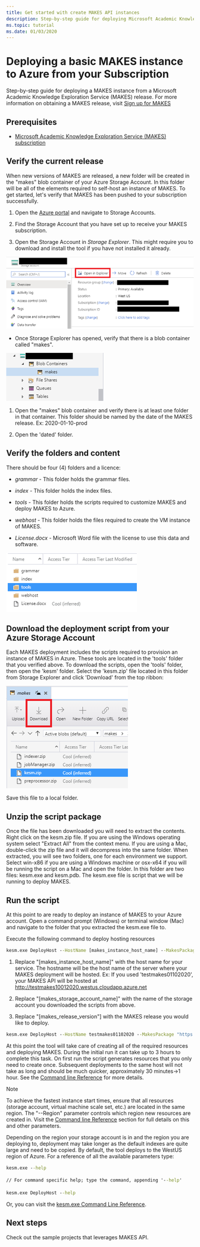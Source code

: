 ```yaml
---
title: Get started with create MAKES API instances
description: Step-by-step guide for deploying Microsoft Academic Knowledge Exploration Service(MAKES) APIs using MAKES management tool.
ms.topic: tutorial
ms.date: 01/03/2020
---
```


# Deploying a basic MAKES instance to Azure from your Subscription

 Step-by-step guide for deploying a MAKES instance from a Microsoft Academic Knowledge Exploration Service (MAKES) release. For more information on obtaining a MAKES release, visit [Sign up for MAKES](get-started-setup-provisioning.md)

## Prerequisites

- [Microsoft Academic Knowledge Exploration Service (MAKES) subscription](get-started-setup-provisioning.md)

## Verify the current release

When new versions of MAKES are released, a new folder will be created in the "makes" blob container of your Azure Storage Account.  In this folder will be all of the elements required to self-host an instance of MAKES.  To get started, let's verify that MAKES has been pushed to your subscription successfully.

1. Open the [Azure portal](https://portal.azure.com) and navigate to Storage Accounts.

2. Find the Storage Account that you have set up to receive your MAKES subscription.

3. Open the Storage Account in *Storage Explorer*.  This might require you to download and install the tool if you have not installed it already.

![Open in Explorer](media/get-started-open-storage-account.png)

- Once Storage Explorer has opened, verify that there is a blob container called "makes".

![Verify MAKES container](media/get-started-verify-makes-container.png)

1. Open the "makes" blob container and verify there is at least one folder in that container.  This folder should be named by the date of the MAKES release.  Ex: 2020-01-10-prod

2. Open the 'dated' folder.

## Verify the folders and content

There should be four (4) folders and a licence:

- *grammar* - This folder holds the grammar files.

- *index* - This folder holds the index files.

- *tools* - This folder holds the scripts required to customize MAKES and deploy MAKES to Azure.

- *webhost* - This folder holds the files required to create the VM instance of MAKES.

- *License.docx* - Microsoft Word file with the license to use this data and software.

![Verify tools folder](media/get-started-tools-folder.png)

## Download the deployment script from your Azure Storage Account

Each MAKES deployment includes the scripts required to provision an instance of MAKES in Azure.  These tools are located in the 'tools' folder that you verified above.  To download the scripts, open the 'tools' folder, then open the 'kesm' folder.  Select the 'kesm.zip' file located in this folder from Storage Explorer and click 'Download' from the top ribbon:

![Download kesm.zip](media/get-started-download-kesm.png)

Save this file to a local folder.

## Unzip the script package

Once the file has been downloaded you will need to extract the contents.  Right click on the kesm.zip file.  If you are using the Windows operating system select "Extract All" from the context menu.  If you are using a Mac, double-click the zip file and it will decompress into the same folder.  When extracted, you will see two folders, one for each environment we support.  Select win-x86 if you are using a Windows machine or osx-x64 if you will be running the script on a Mac and open the folder.  In this folder are two files: kesm.exe and kesm.pdb.  The kesm.exe file is script that we will be running to deploy MAKES.

## Run the script

At this point to are ready to deploy an instance of MAKES to your Azure account.  Open a command prompt (Windows) or terminal window (Mac) and navigate to the folder that you extracted the kesm.exe file to.

Execute the following command to deploy hosting resources

```cmd
kesm.exe DeployHost --HostName [makes_instance_host_name] --MakesPackage "https://[makes_storage_account_name].blob.core.windows.net/makes/[makes_release_version]/"
```

1. Replace "[makes_instance_host_name]" with the host name for your service.  The hostname will be the host name of the server where your MAKES deployment will be hosted.  Ex: If you used 'testmakes01102020', your MAKES API will be hosted at http://testmakes10012020.westus.cloudapp.azure.net

2. Replace "[makes_storage_account_name]" with the name of the storage account you downloaded the scripts from above.

3. Replace "[makes_release_version"] with the MAKES release you would like to deploy.

```cmd
kesm.exe DeployHost --HostName testmakes01102020 --MakesPackage "https://fooaccount.blob.core.windows.net/makes/2020-01-10-prod/"
```

At this point the tool will take care of creating all of the required resources and deploying MAKES.  During the initial run it can take up to 3 hours to complete this task.  On first run the script generates resources that you only need to create once.  Subsequent deployments to the same host will not take as long and should be much quicker, approximately 30 minutes->1 hour.  See the [Command line Reference](reference-makes-command-line-tool.md) for more details.  

> [!NOTE]
> To achieve the fastest instance start times, ensure that all resources (storage account, virtual machine scale set, etc.) are located in the same region. The "--Region" parameter controls which region new resources are created in. Visit the [Command line Reference](reference-makes-command-line-tool.md) section for full details on this and other parameters.

Depending on the region your storage account is in and the region you are deploying to, deployment may take longer as the default indexes are quite large and need to be copied.  By default, the tool deploys to the WestUS region of Azure.  For a reference of all the available parameters type:

```cmd
kesm.exe --help

// For command specific help; type the command, appending '--help'

kesm.exe DeployHost --help
```

Or, you can visit the [kesm.exe Command Line Reference](reference-makes-command-line-tool.md).

## Next steps

Check out the sample projects that leverages MAKES API.
